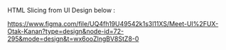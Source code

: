 HTML Slicing from UI Design below :

https://www.figma.com/file/UQ4fh19U49542k1s3l11XS/Meet-UI%2FUX-Otak-Kanan?type=design&node-id=72-295&mode=design&t=wx6ooZlngBV8StZ8-0
